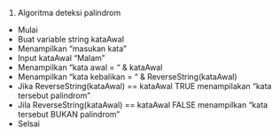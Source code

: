 1. Algoritma deteksi palindrom
- Mulai
- Buat variable string kataAwal
- Menampilkan “masukan kata”
- Input kataAwal “Malam”
- Menampilkan “kata awal = “ & kataAwal
- Menampilkan “kata kebalikan = “ & ReverseString(kataAwal)
- Jika ReverseString(kataAwal) == kataAwal TRUE menampilakan “kata tersebut palindrom”
- Jila ReverseString(kataAwal) == kataAwal FALSE menampilkan “kata tersebut BUKAN palindrom”
- Selsai

 